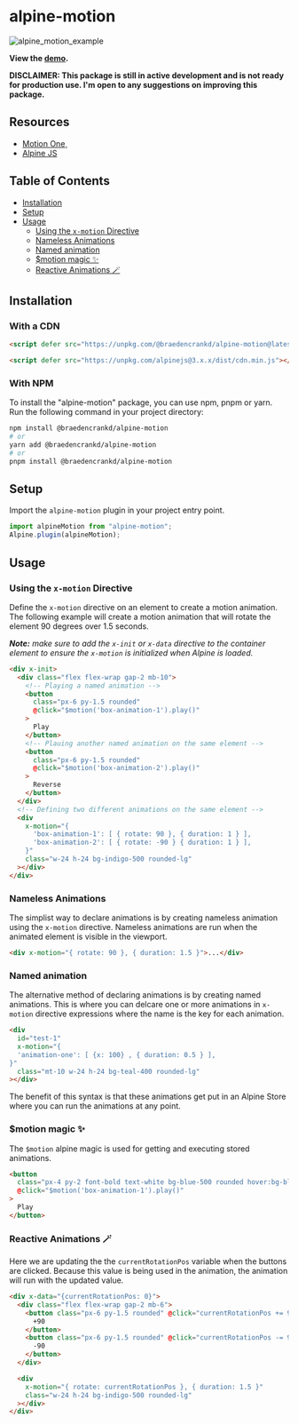 # alpine-motion

![alpine_motion_example](https://github.com/braedencrankd/alpine-motion/assets/99447151/3614613e-998e-46d0-b531-51b075a4127f)

**View the [demo](https://alpine-motion-examples.vercel.app/).**

**DISCLAIMER: This package is still in active development and is not ready for production use. I'm open to any suggestions on improving this package.**

## Resources

- [Motion One](https://motion.dev/)¸
- [Alpine JS](https://alpinejs.dev/)

## Table of Contents

- [Installation](#installation)
- [Setup](#setup)
- [Usage](#usage)
  - [Using the `x-motion` Directive](#using-the-x-motion-directive)
  - [Nameless Animations](#nameless-animations)
  - [Named animation](#named-animation)
  - [$motion magic ✨](#motion-magic-)
  - [Reactive Animations 🪄](#reactive-animations-)

## Installation

### With a CDN

```html
<script defer src="https://unpkg.com/@braedencrankd/alpine-motion@latest/dist/alpineMotion.min.js"></script>

<script defer src="https://unpkg.com/alpinejs@3.x.x/dist/cdn.min.js"></script
```

### With NPM

To install the "alpine-motion" package, you can use npm, pnpm or yarn. Run the following command in your project directory:

```bash
npm install @braedencrankd/alpine-motion
# or
yarn add @braedencrankd/alpine-motion
# or
pnpm install @braedencrankd/alpine-motion
```

## Setup

Import the `alpine-motion` plugin in your project entry point.

```js
import alpineMotion from "alpine-motion";
Alpine.plugin(alpineMotion);
```

## Usage

### Using the `x-motion` Directive

Define the `x-motion` directive on an element to create a motion animation. The following example will create a motion animation that will rotate the element 90 degrees over 1.5 seconds.

_**Note:** make sure to add the `x-init` or `x-data` directive to the container element to ensure the `x-motion` is initialized when Alpine is loaded._

```html
<div x-init>
  <div class="flex flex-wrap gap-2 mb-10">
    <!-- Playing a named animation -->
    <button
      class="px-6 py-1.5 rounded"
      @click="$motion('box-animation-1').play()"
    >
      Play
    </button>
    <!-- Plauing another named animation on the same element -->
    <button
      class="px-6 py-1.5 rounded"
      @click="$motion('box-animation-2').play()"
    >
      Reverse
    </button>
  </div>
  <!-- Defining two different animations on the same element -->
  <div
    x-motion="{
      'box-animation-1': [ { rotate: 90 }, { duration: 1 } ],
      'box-animation-2': [ { rotate: -90 } { duration: 1 } ],
    }"
    class="w-24 h-24 bg-indigo-500 rounded-lg"
  ></div>
</div>
```

### Nameless Animations

The simplist way to declare animations is by creating nameless animation using the `x-motion` directive. Nameless animations are run when the animated element is visible in the viewport.

```html
<div x-motion="{ rotate: 90 }, { duration: 1.5 }">...</div>
```

### Named animation

The alternative method of declaring animations is by creating named animations. This is where you can delcare one or more animations in `x-motion` directive expressions where the name is the key for each animation.

```html
<div
  id="test-1"
  x-motion="{
  'animation-one': [ {x: 100} , { duration: 0.5 } ],
}"
  class="mt-10 w-24 h-24 bg-teal-400 rounded-lg"
></div>
```

The benefit of this syntax is that these animations get put in an Alpine Store where you can run the animations at any point.

### $motion magic ✨

The `$motion` alpine magic is used for getting and executing stored animations.

```html
<button
  class="px-4 py-2 font-bold text-white bg-blue-500 rounded hover:bg-blue-700"
  @click="$motion('box-animation-1').play()"
>
  Play
</button>
```

### Reactive Animations 🪄

Here we are updating the the `currentRotationPos` variable when the buttons are clicked. Because this value is being used in the animation, the animation will run with the updated value.

```html
<div x-data="{currentRotationPos: 0}">
  <div class="flex flex-wrap gap-2 mb-6">
    <button class="px-6 py-1.5 rounded" @click="currentRotationPos += 90;">
      +90
    </button>
    <button class="px-6 py-1.5 rounded" @click="currentRotationPos -= 90;">
      -90
    </button>
  </div>

  <div
    x-motion="{ rotate: currentRotationPos }, { duration: 1.5 }"
    class="w-24 h-24 bg-indigo-500 rounded-lg"
  ></div>
</div>
```
